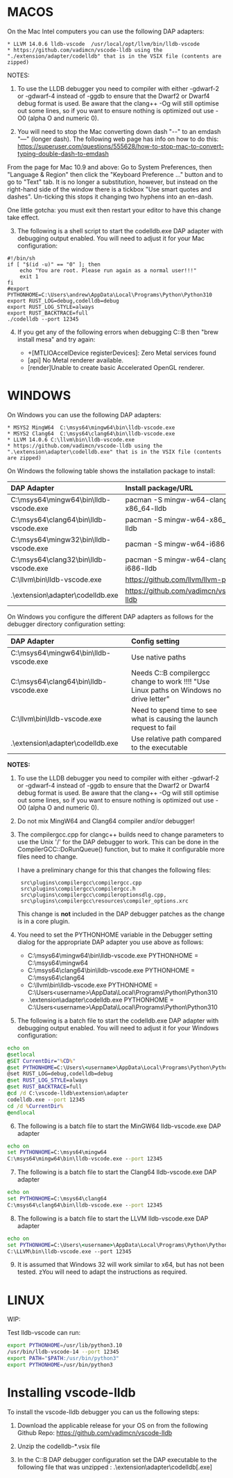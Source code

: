 # MACOS

On the Mac Intel computers you can use the following DAP adapters:

    * LLVM 14.0.6 lldb-vscode  /usr/local/opt/llvm/bin/lldb-vscode
    * https://github.com/vadimcn/vscode-lldb using the "./extension/adapter/codelldb" that is in the VSIX file (contents are zipped)

NOTES:

1. To use the LLDB debugger you need to compiler with either -gdwarf-2 or -gdwarf-4 instead of -ggdb to ensure that the Dwarf2 or Dwarf4 debug format is used.
    Be aware that the clang++ -Og will still optimise out some lines, so if you want to ensure nothing is optimized out use -O0 (alpha O and numeric 0).

2. You will need to stop the Mac converting down dash "--" to an emdash "—" (longer dash). The following web page has info on how to do this:
<https://superuser.com/questions/555628/how-to-stop-mac-to-convert-typing-double-dash-to-emdash>

From the page for Mac 10.9 and above:
Go to System Preferences, then "Language & Region" then click the "Keyboard Preference ..." button and to go to "Text" tab.
It is no longer a substitution, however, but instead on the right-hand side of the window there is a tickbox "Use smart quotes and dashes". Un-ticking this stops it changing two hyphens into an en-dash.

One little gotcha: you must exit then restart your editor to have this change take effect.

3. The following is a shell script to start the codelldb.exe DAP adapter with debugging output enabled. You will need to adjust it for your Mac configuration:

  ```shell
  #!/bin/sh
  if [ "$(id -u)" == "0" ]; then
      echo "You are root. Please run again as a normal user!!!"
      exit 1
  fi
  #export PYTHONHOME=C:\Users\andrew\AppData\Local\Programs\Python\Python310
  export RUST_LOG=debug,codelldb=debug
  export RUST_LOG_STYLE=always
  export RUST_BACKTRACE=full
  ./codelldb --port 12345
  ```

4. If you get any of the following errors when debugging C::B then "brew install mesa" and try again:

    * +[MTLIOAccelDevice registerDevices]: Zero Metal services found
    * [api] No Metal renderer available.
    * [render]Unable to create basic Accelerated OpenGL renderer.


# WINDOWS

On Windows you can use the following DAP adapters:

    * MSYS2 MingW64  C:\msys64\mingw64\bin\lldb-vscode.exe
    * MSYS2 Clang64  C:\msys64\clang64\bin\lldb-vscode.exe
    * LLVM 14.0.6 C:\llvm\bin\lldb-vscode.exe
    * https://github.com/vadimcn/vscode-lldb using the ".\extension\adapter\codelldb.exe" that is in the VSIX file (contents are zipped)

On Windows the following table shows the installation package to install:

|         DAP Adapter                   | Install package/URL
|:------------------------------------- |:----------------------------------------- |
| C:\msys64\mingw64\bin\lldb-vscode.exe | pacman -S mingw-w64-clang-x86_64-lldb     |
| C:\msys64\clang64\bin\lldb-vscode.exe | pacman -S mingw-w64-x86_64-lldb           |
| C:\msys64\mingw32\bin\lldb-vscode.exe | pacman -S mingw-w64-i686-lldb             |
| C:\msys64\clang32\bin\lldb-vscode.exe | pacman -S mingw-w64-clang-i686-lldb       |
| C:\llvm\bin\lldb-vscode.exe           | https://github.com/llvm/llvm-project      |
| .\extension\adapter\codelldb.exe      | https://github.com/vadimcn/vscode-lldb    |


On Windows you configure the different DAP adapters as follows for the debugger directory configuration setting:

|         DAP Adapter                   | Config setting                                                                           |
|:------------------------------------- |:---------------------------------------------------------------------------------------- |
| C:\msys64\mingw64\bin\lldb-vscode.exe | Use native paths                                                                         |
| C:\msys64\clang64\bin\lldb-vscode.exe | Needs C::B compilergcc change to work !!!!  "Use Linux paths on Windows no drive letter" |
| C:\llvm\bin\lldb-vscode.exe           | Need to spend time to see what is causing the launch request to fail                     |
| .\extension\adapter\codelldb.exe      | Use relative path compared to the executable                                             |

**NOTES:**

1. To use the LLDB debugger you need to compiler with either -gdwarf-2 or -gdwarf-4 instead of -ggdb to ensure that the Dwarf2 or Dwarf4 debug format is used.
    Be aware that the clang++ -Og will still optimise out some lines, so if you want to ensure nothing is optimized out use -O0 (alpha O and numeric 0).

2. Do not mix MingW64 and Clang64 compiler and/or debugger!

3. The compilergcc.cpp for clangc++ builds need to change parameters to use the Unix '/' for the DAP debugger to work. This can be done in the
    CompilerGCC::DoRunQueue() function, but to make it configurable more files need to change.

    I have a preliminary change for this that changes the following files:

        src\plugins\compilergcc\compilergcc.cpp
        src\plugins\compilergcc\compilergcc.h
        src\plugins\compilergcc\compileroptionsdlg.cpp,
        src\plugins\compilergcc\resources\compiler_options.xrc

    This change is **not** included in the DAP debugger patches as the change is in a core plugin.

4. You need to set the PYTHONHOME variable in the Debugger setting dialog for the appropriate DAP adapter you use above as follows:
    * C:\msys64\mingw64\bin\lldb-vscode.exe       PYTHONHOME = C:\msys64\mingw64
    * C:\msys64\clang64\bin\lldb-vscode.exe       PYTHONHOME = C:\msys64\clang64
    * C:\llvm\bin\lldb-vscode.exe                 PYTHONHOME = C:\Users\<username>\AppData\Local\Programs\Python\Python310
    * .\extension\adapter\codelldb.exe            PYTHONHOME = C:\Users\<username>\AppData\Local\Programs\Python\Python310

5. The following is a batch file to start the codelldb.exe DAP adapter with debugging output enabled. You will need to adjust it for your Windows configuration:

```bat
echo on
@setlocal
@SET CurrentDir="%CD%"
@set PYTHONHOME=C:\Users\<username>\AppData\Local\Programs\Python\Python310\
@set RUST_LOG=debug,codelldb=debug
@set RUST_LOG_STYLE=always
@set RUST_BACKTRACE=full
@cd /d C:\vscode-lldb\extension\adapter
codelldb.exe --port 12345
cd /d %CurrentDir%
@endlocal
```

6. The following is a batch file to start the MinGW64 lldb-vscode.exe DAP adapter

```bat
echo on
set PYTHONHOME=C:\msys64\mingw64
C:\msys64\mingw64\bin\lldb-vscode.exe --port 12345
```

7. The following is a batch file to start the Clang64 lldb-vscode.exe DAP adapter

```bat
echo on
set PYTHONHOME=C:\msys64\clang64
C:\msys64\clang64\bin\lldb-vscode.exe --port 12345
```

8. The following is a batch file to start the LLVM lldb-vscode.exe DAP adapter

```bat
echo on
set PYTHONHOME=C:\Users\<username>\AppData\Local\Programs\Python\Python310\
C:\LLVM\bin\lldb-vscode.exe --port 12345
```

9. It is assumed that Windows 32 will work similar to x64, but has not been tested. zYou will need to adapt the instructions as required.

# LINUX
WIP:

Test lldb-vscode can run:

```sh
export PYTHONHOME=/usr/lib/python3.10
/usr/bin/lldb-vscode-14 --port 12345
export PATH="$PATH:/usr/bin/python3"
export PYTHONHOME=/usr/bin/python3
```

# Installing vscode-lldb

To install the vscode-lldb debugger you can us the following steps:

1. Download the applicable release for your OS on from the following Github Repo:
    <https://github.com/vadimcn/vscode-lldb>

2. Unzip the codelldb-*.vsix file

3. In the C::B DAP debugger configuration set the DAP executable to the following file that was unzipped :
    .\extension\adapter\codelldb[.exe]